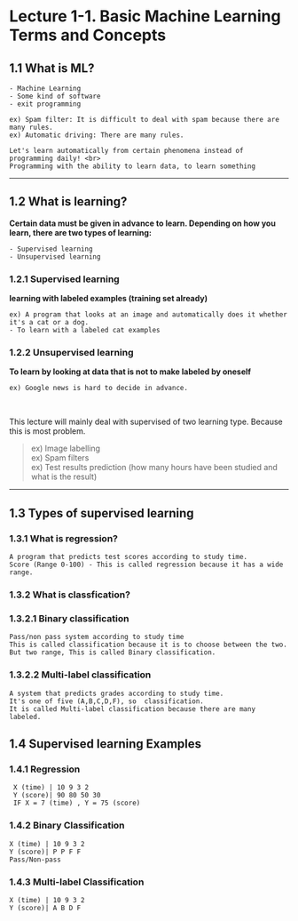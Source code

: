 <h1>Lecture 1-1. Basic Machine Learning Terms and Concepts</h1>
<h2> 1.1 What is ML? </h2>

    - Machine Learning
    - Some kind of software
    - exit programming 

    ex) Spam filter: It is difficult to deal with spam because there are many rules.
    ex) Automatic driving: There are many rules.

    Let's learn automatically from certain phenomena instead of programming daily! <br>
    Programming with the ability to learn data, to learn something
<hr/>
<h2> 1.2 What is learning? </h2>
  <b> Certain data must be given in advance to learn. Depending on how you learn, there are two types of learning: </b>

    - Supervised learning
    - Unsupervised learning

<h3> 1.2.1 Supervised learning </h3>
<b> learning with labeled examples (training set already) </b>

    ex) A program that looks at an image and automatically does it whether it's a cat or a dog. 
    - To learn with a labeled cat examples  

<h3> 1.2.2 Unsupervised learning </h3>
<b> To learn by looking at data that is not to make labeled by oneself </b>

    ex) Google news is hard to decide in advance. 
<br>   

This lecture will mainly deal with supervised of two learning type. Because this is most problem.
> ex) Image labelling <br>
> ex) Spam filters <br>
> ex) Test results prediction (how many hours have been studied and what is the result) <br>
<hr/>
<h2> 1.3  Types of supervised learning </h2>
<h3> 1.3.1 What is regression?</h3>

    A program that predicts test scores according to study time.
    Score (Range 0-100) - This is called regression because it has a wide range.

<h3> 1.3.2 What is classfication? </h3>
<h3> 1.3.2.1  Binary classification </h3>

    Pass/non pass system according to study time
    This is called classification because it is to choose between the two.
    But two range, This is called Binary classification.
    
<h3> 1.3.2.2  Multi-label classification</h3>

    A system that predicts grades according to study time.
    It's one of five (A,B,C,D,F), so  classification.
    It is called Multi-label classification because there are many labeled.
</hr>
<h2> 1.4 Supervised learning Examples </h3>
<h3> 1.4.1 Regression </h3>
   
     X (time) | 10 9 3 2
     Y (score)| 90 80 50 30
     IF X = 7 (time) , Y = 75 (score)
     
<h3> 1.4.2 Binary Classification </h3>

    X (time) | 10 9 3 2
    Y (score)| P P F F
    Pass/Non-pass
    
<h3> 1.4.3 Multi-label Classification </h3

    X (time) | 10 9 3 2
    Y (score)| A B D F
